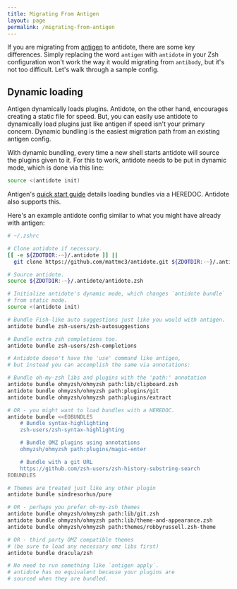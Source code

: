 ```yaml
---
title: Migrating From Antigen
layout: page
permalink: /migrating-from-antigen
---
```


If you are migrating from [antigen](https://github.com/zsh-users/antigen) to antidote, there are some key differences. Simply replacing the word `antigen` with `antidote` in your Zsh configuration won't work the way it would migrating from `antibody`, but it's not too difficult. Let's walk through a sample config.

## Dynamic loading

Antigen dynamically loads plugins. Antidote, on the other hand, encourages creating a static file for speed. But, you can easily use antidote to dynamically load plugins just like antigen if speed isn't your primary concern. Dynamic bundling is the easiest migration path from an existing antigen config.

With dynamic bundling, every time a new shell starts antidote will source the plugins given to it. For this to work, antidote needs to be put in dynamic mode, which is done via this line:

```zsh
source <(antidote init)
```

Antigen's [quick start guide](https://github.com/zsh-users/antigen/wiki/Quick-start) details loading bundles via a HEREDOC. Antidote also supports this.

Here's an example antidote config similar to what you might have already with antigen:

```zsh
# ~/.zshrc

# Clone antidote if necessary.
[[ -e ${ZDOTDIR:-~}/.antidote ]] ||
  git clone https://github.com/mattmc3/antidote.git ${ZDOTDIR:-~}/.antidote

# Source antidote.
source ${ZDOTDIR:-~}/.antidote/antidote.zsh

# Initialize antidote's dynamic mode, which changes `antidote bundle`
# from static mode.
source <(antidote init)

# Bundle Fish-like auto suggestions just like you would with antigen.
antidote bundle zsh-users/zsh-autosuggestions

# Bundle extra zsh completions too.
antidote bundle zsh-users/zsh-completions

# Antidote doesn't have the 'use' command like antigen,
# but instead you can accomplish the same via annotations:

# Bundle oh-my-zsh libs and plugins with the 'path:' annotation
antidote bundle ohmyzsh/ohmyzsh path:lib/clipboard.zsh
antidote bundle ohmyzsh/ohmyzsh path:plugins/git
antidote bundle ohmyzsh/ohmyzsh path:plugins/extract

# OR - you might want to load bundles with a HEREDOC.
antidote bundle <<EOBUNDLES
    # Bundle syntax-highlighting
    zsh-users/zsh-syntax-highlighting

    # Bundle OMZ plugins using annotations
    ohmyzsh/ohmyzsh path:plugins/magic-enter

    # Bundle with a git URL
    https://github.com/zsh-users/zsh-history-substring-search
EOBUNDLES

# Themes are treated just like any other plugin
antidote bundle sindresorhus/pure

# OR - perhaps you prefer oh-my-zsh themes
antidote bundle ohmyzsh/ohmyzsh path:lib/git.zsh
antidote bundle ohmyzsh/ohmyzsh path:lib/theme-and-appearance.zsh
antidote bundle ohmyzsh/ohmyzsh path:themes/robbyrussell.zsh-theme

# OR - third party OMZ compatible themes
# (be sure to load any necessary omz libs first)
antidote bundle dracula/zsh

# No need to run something like `antigen apply`.
# antidote has no equivalent because your plugins are
# sourced when they are bundled.
```
